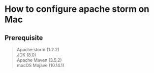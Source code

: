 # How to configure apache storm on Mac

## Prerequisite
> Apache storm (1.2.2) <br>
> JDK (8.0)<br>
> Apache Maven (3.5.2)<br>
> macOS Mojave (10.14.1)<br>
